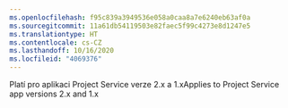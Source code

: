 ```yaml
---
ms.openlocfilehash: f95c839a3949536e058a0caa8a7e6240eb63af0a
ms.sourcegitcommit: 11a61db54119503e82faec5f99c4273e8d1247e5
ms.translationtype: HT
ms.contentlocale: cs-CZ
ms.lasthandoff: 10/16/2020
ms.locfileid: "4069376"
---
```

<span data-ttu-id="47d80-101">Platí pro aplikaci Project Service verze 2.x a 1.x</span><span class="sxs-lookup"><span data-stu-id="47d80-101">Applies to Project Service app versions 2.x and 1.x</span></span>
